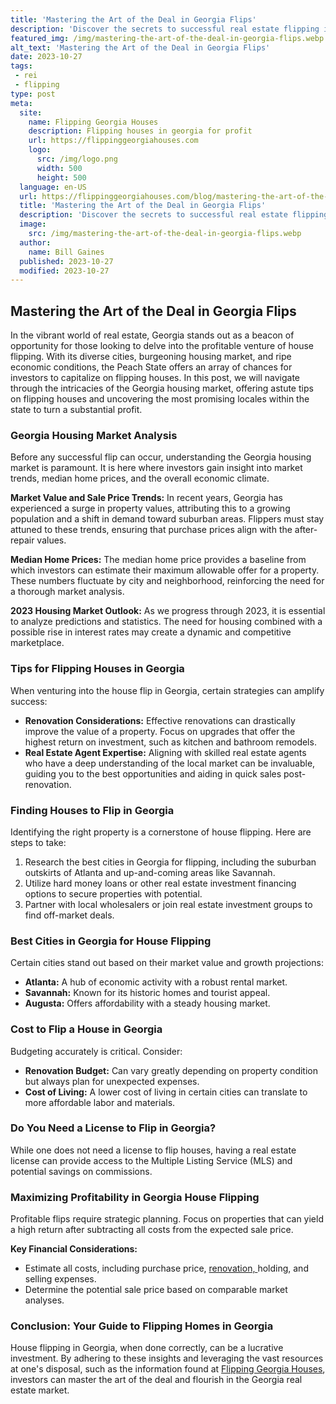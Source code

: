 ```yaml
---
title: 'Mastering the Art of the Deal in Georgia Flips'
description: 'Discover the secrets to successful real estate flipping in Georgia with "Mastering the Art of the Deal." Perfect for curious investors looking for an edge.'
featured_img: /img/mastering-the-art-of-the-deal-in-georgia-flips.webp
alt_text: 'Mastering the Art of the Deal in Georgia Flips'
date: 2023-10-27
tags:
 - rei
 - flipping
type: post
meta:
  site:
    name: Flipping Georgia Houses
    description: Flipping houses in georgia for profit
    url: https://flippinggeorgiahouses.com
    logo:
      src: /img/logo.png
      width: 500
      height: 500
  language: en-US
  url: https://flippinggeorgiahouses.com/blog/mastering-the-art-of-the-deal-in-georgia-flips
  title: 'Mastering the Art of the Deal in Georgia Flips'
  description: 'Discover the secrets to successful real estate flipping in Georgia with "Mastering the Art of the Deal." Perfect for curious investors looking for an edge.'
  image:
    src: /img/mastering-the-art-of-the-deal-in-georgia-flips.webp
  author:
    name: Bill Gaines
  published: 2023-10-27
  modified: 2023-10-27
---
```



## Mastering the Art of the Deal in Georgia Flips

In the vibrant world of real estate, Georgia stands out as a beacon of opportunity for those looking to delve into the profitable venture of house flipping. With its diverse cities, burgeoning housing market, and ripe economic conditions, the Peach State offers an array of chances for investors to capitalize on flipping houses. In this post, we will navigate through the intricacies of the Georgia housing market, offering astute tips on flipping houses and uncovering the most promising locales within the state to turn a substantial profit.

### Georgia Housing Market Analysis

Before any successful flip can occur, understanding the Georgia housing market is paramount. It is here where investors gain insight into market trends, median home prices, and the overall economic climate. 

**Market Value and Sale Price Trends:** In recent years, Georgia has experienced a surge in property values, attributing this to a growing population and a shift in demand toward suburban areas. Flippers must stay attuned to these trends, ensuring that purchase prices align with the after-repair values.

**Median Home Prices:** The median home price provides a baseline from which investors can estimate their maximum allowable offer for a property. These numbers fluctuate by city and neighborhood, reinforcing the need for a thorough market analysis.

**2023 Housing Market Outlook:** As we progress through 2023, it is essential to analyze predictions and statistics. The need for housing combined with a possible rise in interest rates may create a dynamic and competitive marketplace.

### Tips for Flipping Houses in Georgia

When venturing into the house flip in Georgia, certain strategies can amplify success:
  - **Renovation Considerations:** Effective renovations can drastically improve the value of a property. Focus on upgrades that offer the highest return on investment, such as kitchen and bathroom remodels.
  - **Real Estate Agent Expertise:** Aligning with skilled real estate agents who have a deep understanding of the local market can be invaluable, guiding you to the best opportunities and aiding in quick sales post-renovation.

### Finding Houses to Flip in Georgia

Identifying the right property is a cornerstone of house flipping. Here are steps to take:

1. Research the best cities in Georgia for flipping, including the suburban outskirts of Atlanta and up-and-coming areas like Savannah.
2. Utilize hard money loans or other real estate investment financing options to secure properties with potential.
3. Partner with local wholesalers or join real estate investment groups to find off-market deals.

### Best Cities in Georgia for House Flipping

Certain cities stand out based on their market value and growth projections:
  - **Atlanta:** A hub of economic activity with a robust rental market.
  - **Savannah:** Known for its historic homes and tourist appeal.
  - **Augusta:** Offers affordability with a steady housing market.

### Cost to Flip a House in Georgia

Budgeting accurately is critical. Consider:
  - **Renovation Budget:** Can vary greatly depending on property condition but always plan for unexpected expenses.
  - **Cost of Living:** A lower cost of living in certain cities can translate to more affordable labor and materials.

### Do You Need a License to Flip in Georgia?

While one does not need a license to flip houses, having a real estate license can provide access to the Multiple Listing Service (MLS) and potential savings on commissions.

### Maximizing Profitability in Georgia House Flipping

Profitable flips require strategic planning. Focus on properties that can yield a high return after subtracting all costs from the expected sale price.

**Key Financial Considerations:**
  - Estimate all costs, including purchase price, [renovation,  ](https://flippinggeorgiahouses.com/blog/understanding-georgias-property-inspection-processes)holding, and selling expenses.
  - Determine the potential sale price based on comparable market analyses.

### Conclusion: Your Guide to Flipping Homes in Georgia

House flipping in Georgia, when done correctly, can be a lucrative investment. By adhering to these insights and leveraging the vast resources at one's disposal, such as the information found at [Flipping Georgia Houses](https://flippinggeorgiahouses.com), investors can master the art of the deal and flourish in the Georgia real estate market.